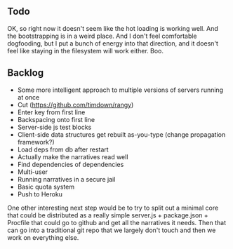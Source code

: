 Todo
----

OK, so right now it doesn't seem like the hot loading is working well. And the bootstrapping is in a weird place. And I don't feel comfortable dogfooding, but I put a bunch of energy into that direction, and it doesn't feel like staying in the filesystem will work either. Boo.

Backlog
-------

 - Some more intelligent approach to multiple versions of servers running at once
 - Cut (https://github.com/timdown/rangy)
 - Enter key from first line
 - Backspacing onto first line
 - Server-side js test blocks
 - Client-side data structures get rebuilt as-you-type (change propagation framework?)
 - Load deps from db after restart
 - Actually make the narratives read well
 - Find dependencies of dependencies
 - Multi-user
 - Running narratives in a secure jail
 - Basic quota system
 - Push to Heroku

 One other interesting next step would be to try to split out a minimal core that could be distributed as a really simple server.js + package.json + Procfile that could go to github and get all the narratives it needs. Then that can go into a traditional git repo that we largely don't touch and then we work on everything else.
